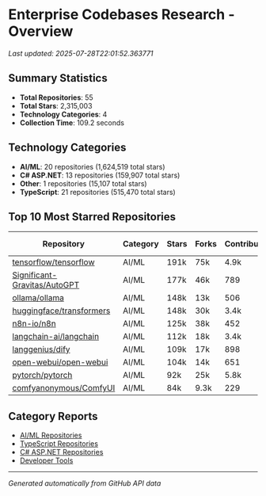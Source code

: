 # Enterprise Codebases Research - Overview

*Last updated: 2025-07-28T22:01:52.363771*

## Summary Statistics

- **Total Repositories**: 55
- **Total Stars**: 2,315,003
- **Technology Categories**: 4
- **Collection Time**: 109.2 seconds

## Technology Categories

- **AI/ML**: 20 repositories (1,624,519 total stars)
- **C# ASP.NET**: 13 repositories (159,907 total stars)
- **Other**: 1 repositories (15,107 total stars)
- **TypeScript**: 21 repositories (515,470 total stars)

## Top 10 Most Starred Repositories

| Repository | Category | Stars | Forks | Contributors | Open PRs |
|------------|----------|-------|-------|--------------|----------|
| <a href="https://github.com/tensorflow/tensorflow" target="_blank">tensorflow/tensorflow</a> | AI/ML | 191k | 75k | 4.9k | 622 |
| <a href="https://github.com/Significant-Gravitas/AutoGPT" target="_blank">Significant-Gravitas/AutoGPT</a> | AI/ML | 177k | 46k | 789 | 67 |
| <a href="https://github.com/ollama/ollama" target="_blank">ollama/ollama</a> | AI/ML | 148k | 13k | 506 | 324 |
| <a href="https://github.com/huggingface/transformers" target="_blank">huggingface/transformers</a> | AI/ML | 148k | 30k | 3.4k | 838 |
| <a href="https://github.com/n8n-io/n8n" target="_blank">n8n-io/n8n</a> | AI/ML | 125k | 38k | 452 | 417 |
| <a href="https://github.com/langchain-ai/langchain" target="_blank">langchain-ai/langchain</a> | AI/ML | 112k | 18k | 3.4k | 85 |
| <a href="https://github.com/langgenius/dify" target="_blank">langgenius/dify</a> | AI/ML | 109k | 17k | 898 | 85 |
| <a href="https://github.com/open-webui/open-webui" target="_blank">open-webui/open-webui</a> | AI/ML | 104k | 14k | 651 | 80 |
| <a href="https://github.com/pytorch/pytorch" target="_blank">pytorch/pytorch</a> | AI/ML | 92k | 25k | 5.8k | 1295 |
| <a href="https://github.com/comfyanonymous/ComfyUI" target="_blank">comfyanonymous/ComfyUI</a> | AI/ML | 84k | 9.3k | 229 | 184 |

## Category Reports

- [AI/ML Repositories](ai_ml.md)
- [TypeScript Repositories](typescript.md)  
- [C# ASP.NET Repositories](csharp.md)
- [Developer Tools](developer_tools.md)

---
*Generated automatically from GitHub API data*
